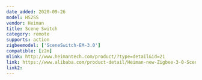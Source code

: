 ```yaml
---
date_added: 2020-09-26
model: HS2SS
vendor: Heiman
title: Scene Switch
category: remote
supports: action
zigbeemodel: ['SceneSwitch-EM-3.0']
compatible: [z2m]
mlink: http://www.heimantech.com/product/?type=detail&id=21
link: https://www.alibaba.com/product-detail/Heiman-new-Zigbee-3-0-Scenario_1600051989654.html
link2: 
---
```

